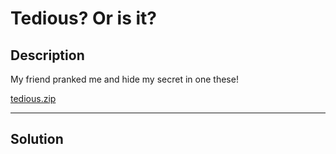 # Tedious? Or is it?

## Description ##


My friend pranked me and hide my secret in one these!

[tedious.zip](https://github.com/happyn3ss/lagandcrashCTF/raw/main/Tedious/tedious.zip)


- - - -

## Solution

